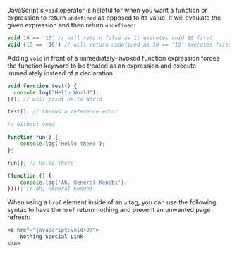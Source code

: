 JavaScript's `void` operator is helpful for when you want a function or expression to return `undefined` as opposed to its value.
It will evaulate the given expression and then return `undefined`:


```javascript
void 10 == '10' // will return false as it executes void 10 first
void (10 == '10') // will return undefined as 10 == '10' executes first.
```

Adding `void` in front of a immediately-invoked function expression forces the function keyword to be treated
as an expression and execute immediately instead of a declaration.
```javascript
void function test() {
  console.log("Hello World");
}(); // will print Hello World

test(); // throws a reference error

// without void

function run() {
    console.log('Hello there');
};

run(); // Hello there

(function () {
    console.log('Ah, General Kenobi');
})(); // Ah, General Kenobi
```

When using a `href` element inside of an `a` tag, you can use the following syntax to
have the `href` return nothing and prevent an unwanted page refresh:

```html
<a href="javascript:void(0)">
    Nothing Special Link
</a>
```


